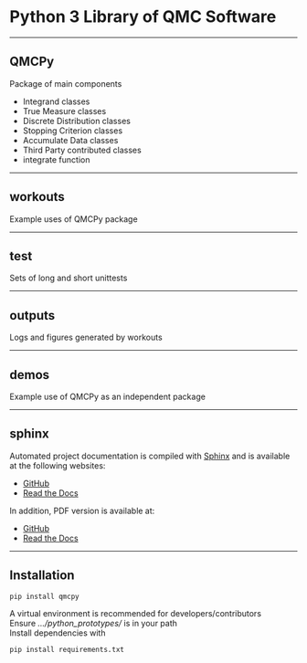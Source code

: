 # Python 3 Library of QMC Software

---

## QMCPy
Package of main components<br>

- Integrand classes
- True Measure classes
- Discrete Distribution classes
- Stopping Criterion classes
- Accumulate Data classes
- Third Party contributed classes
- integrate function

---

## workouts
Example uses of QMCPy package<br>


---

## test
Sets of long and short unittests<br>


---

## outputs
Logs and figures generated by workouts

---

## demos
Example use of QMCPy as an independent package

---

## sphinx
Automated project documentation is compiled with [Sphinx](http://www.sphinx-doc.org/) and is available at the following websites:
* [GitHub](https://qmcsoftware.github.io/QMCSoftware/)
* [Read the Docs](https://qmcpy.readthedocs.io/en/latest/) 

In addition, PDF version is available at:
* [GitHub](https://github.com/QMCSoftware/QMCSoftware/blob/master/docs/qmcpy.pdf)
* [Read the Docs](https://readthedocs.org/projects/qmcpy/downloads/pdf/latest/)

---

## Installation

~~~
pip install qmcpy
~~~

A virtual environment is recommended for developers/contributors<br>
Ensure *.../python_prototypes/* is in your path<br>
Install dependencies with<br>

~~~
pip install requirements.txt
~~~